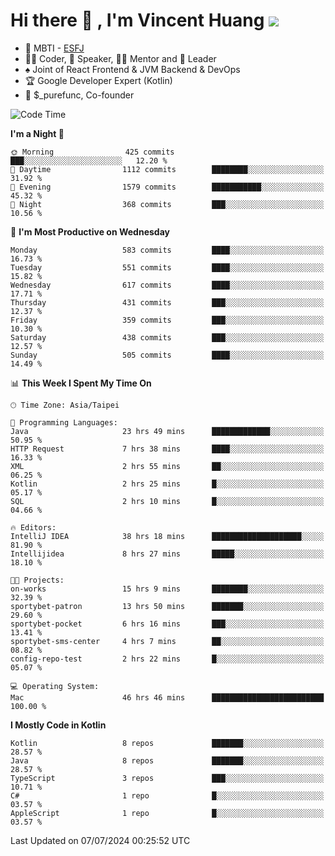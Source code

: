 # Hi there 👋 , I'm Vincent Huang ![](https://komarev.com/ghpvc/?username=Jian-Min-Huang)
- 👀 MBTI - [ESFJ](https://www.16personalities.com/esfj-personality)
- 👨‍💻 Coder, 🎤 Speaker, 👨‍🏫 Mentor and 🚀 Leader
- ♠️ Joint of React Frontend & JVM Backend & DevOps
- 🏆 Google Developer Expert (Kotlin)
- 💼 $_purefunc, Co-founder

<!--START_SECTION:waka-->
![Code Time](http://img.shields.io/badge/Code%20Time-4%2C030%20hrs%2056%20mins-blue)

**I'm a Night 🦉** 

```text
🌞 Morning                425 commits         ███░░░░░░░░░░░░░░░░░░░░░░   12.20 % 
🌆 Daytime                1112 commits        ████████░░░░░░░░░░░░░░░░░   31.92 % 
🌃 Evening                1579 commits        ███████████░░░░░░░░░░░░░░   45.32 % 
🌙 Night                  368 commits         ███░░░░░░░░░░░░░░░░░░░░░░   10.56 % 
```
📅 **I'm Most Productive on Wednesday** 

```text
Monday                   583 commits         ████░░░░░░░░░░░░░░░░░░░░░   16.73 % 
Tuesday                  551 commits         ████░░░░░░░░░░░░░░░░░░░░░   15.82 % 
Wednesday                617 commits         ████░░░░░░░░░░░░░░░░░░░░░   17.71 % 
Thursday                 431 commits         ███░░░░░░░░░░░░░░░░░░░░░░   12.37 % 
Friday                   359 commits         ███░░░░░░░░░░░░░░░░░░░░░░   10.30 % 
Saturday                 438 commits         ███░░░░░░░░░░░░░░░░░░░░░░   12.57 % 
Sunday                   505 commits         ████░░░░░░░░░░░░░░░░░░░░░   14.49 % 
```


📊 **This Week I Spent My Time On** 

```text
🕑︎ Time Zone: Asia/Taipei

💬 Programming Languages: 
Java                     23 hrs 49 mins      █████████████░░░░░░░░░░░░   50.95 % 
HTTP Request             7 hrs 38 mins       ████░░░░░░░░░░░░░░░░░░░░░   16.33 % 
XML                      2 hrs 55 mins       ██░░░░░░░░░░░░░░░░░░░░░░░   06.25 % 
Kotlin                   2 hrs 25 mins       █░░░░░░░░░░░░░░░░░░░░░░░░   05.17 % 
SQL                      2 hrs 10 mins       █░░░░░░░░░░░░░░░░░░░░░░░░   04.66 % 

🔥 Editors: 
IntelliJ IDEA            38 hrs 18 mins      ████████████████████░░░░░   81.90 % 
Intellijidea             8 hrs 27 mins       █████░░░░░░░░░░░░░░░░░░░░   18.10 % 

🐱‍💻 Projects: 
on-works                 15 hrs 9 mins       ████████░░░░░░░░░░░░░░░░░   32.39 % 
sportybet-patron         13 hrs 50 mins      ███████░░░░░░░░░░░░░░░░░░   29.60 % 
sportybet-pocket         6 hrs 16 mins       ███░░░░░░░░░░░░░░░░░░░░░░   13.41 % 
sportybet-sms-center     4 hrs 7 mins        ██░░░░░░░░░░░░░░░░░░░░░░░   08.82 % 
config-repo-test         2 hrs 22 mins       █░░░░░░░░░░░░░░░░░░░░░░░░   05.07 % 

💻 Operating System: 
Mac                      46 hrs 46 mins      █████████████████████████   100.00 % 
```

**I Mostly Code in Kotlin** 

```text
Kotlin                   8 repos             ███████░░░░░░░░░░░░░░░░░░   28.57 % 
Java                     8 repos             ███████░░░░░░░░░░░░░░░░░░   28.57 % 
TypeScript               3 repos             ███░░░░░░░░░░░░░░░░░░░░░░   10.71 % 
C#                       1 repo              █░░░░░░░░░░░░░░░░░░░░░░░░   03.57 % 
AppleScript              1 repo              █░░░░░░░░░░░░░░░░░░░░░░░░   03.57 % 
```




 Last Updated on 07/07/2024 00:25:52 UTC
<!--END_SECTION:waka-->
